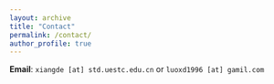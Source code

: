 ```yaml
---
layout: archive
title: "Contact"
permalink: /contact/
author_profile: true
---
```

<b>Email</b>: `xiangde [at] std.uestc.edu.cn` or `luoxd1996 [at] gamil.com`
